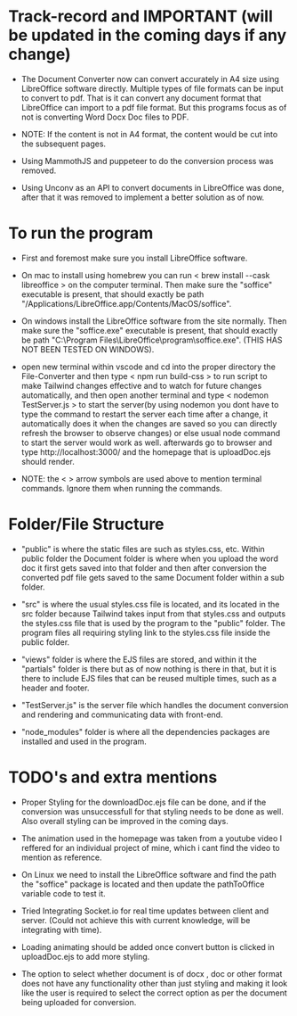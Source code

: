 # Track-record and IMPORTANT (will be updated in the coming days if any change)

- The Document Converter now can convert accurately in A4 size using LibreOffice software directly.
Multiple types of file formats can be input to convert to pdf. That is it can convert any document format that LibreOffice can import to a pdf file format. But this programs focus as of not is converting Word Docx Doc files to PDF.

- NOTE: If the content is not in A4 format, the content would be cut into the subsequent pages.

- Using MammothJS and puppeteer to do the conversion process was removed.

- Using Unconv as an API to convert documents in LibreOffice was done, after that it was removed to implement a better solution as of now.


# To run the program
- First and foremost make sure you install LibreOffice software.

- On mac to install using homebrew you can run < brew install --cask libreoffice > on the computer terminal. Then make sure the "soffice" executable is present, that should exactly be path "/Applications/LibreOffice.app/Contents/MacOS/soffice".

- On windows install the LibreOffice software from the site normally. Then make sure the "soffice.exe" executable is present, that should exactly be path "C:\\Program Files\\LibreOffice\\program\\soffice.exe".
(THIS HAS NOT BEEN TESTED ON WINDOWS).

- open new terminal within vscode and cd into the proper directory the File-Converter and then type < npm run build-css > to run script to make Tailwind changes effective and to watch for future changes automatically, and then open another terminal and type < nodemon TestServer.js > to start the server(by using nodemon you dont have to type the command to restart the server each time after a change, it automatically does it when the changes are saved so you can directly refresh the browser to observe changes) or else usual node command to start the server would work as well. afterwards go to browser and type http://localhost:3000/ and the homepage that is uploadDoc.ejs should render.

- NOTE: the < > arrow symbols are used above to mention terminal commands. Ignore them when running the commands.

# Folder/File Structure

- "public" is where the static files are such as styles.css, etc. Within public folder the Document folder is where when you upload the word doc it first gets saved into that folder and then after conversion the converted pdf file gets saved to the same Document folder within a sub folder.

- "src" is where the usual styles.css file is located, and its located in the src folder because Tailwind takes input from that styles.css and outputs the styles.css file that is used by the program to the "public" folder. The program files all requiring styling link to the styles.css file inside the public folder.

- "views" folder is where the EJS files are stored, and within it the "partials" folder is there but as of now nothing is there in that, but it is there to include EJS files that can be reused multiple times, such as a header and footer.

- "TestServer.js" is the server file which handles the document conversion and rendering and communicating data with front-end.

- "node_modules" folder is where all the dependencies packages are installed and used in the program.

# TODO's and extra mentions
 
- Proper Styling for the downloadDoc.ejs file can be done, and if the conversion was unsuccessfull for that styling needs to be done as well. Also overall styling can be improved in the coming days.

- The animation used in the homepage was taken from a youtube video I reffered for an individual project of mine, which i cant find the video to mention as reference.

- On Linux we need to install the LibreOffice software and find the path the "soffice" package is located and then update the pathToOffice variable code to test it.

- Tried Integrating Socket.io for real time updates between client and server. (Could not achieve this with current knowledge, will be integrating with time).

- Loading animating should be added once convert button is clicked in uploadDoc.ejs to add more styling.

- The option to select whether document is of docx , doc or other format does not have any functionality other than just styling and making it look like the user is required to select the correct option as per the document being uploaded for conversion.